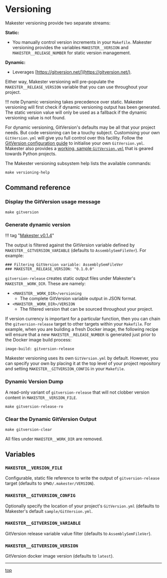 # Versioning

Makester versioning provide two separate streams:

**Static:**

- You manually control version increments in your `Makefile`. Makester versioning provides the variables `MAKESTER__VERSION` and `MAKESTER__RELEASE_NUMBER` for static version management.

**Dynamic:**

- Leverages [https://gitversion.net/](https://gitversion.net/).

Either way, Makester versioning will pre-populate the `MAKESTER__RELEASE_VERSION` variable that
you can use throughout your project.

!!! note
    Dynamic versioning takes precedence over static. Makester versioning will first check if dynamic
    versioning output has been generated. The static version value will only be used as a fallback
    if the dynamic versioning value is not found.

For dynamic versioning, GitVersion's defaults may be all that your project needs. But code versioning can be a touchy subject. Customising your own `GitVersion.yml` will give you full control over this facility. Follow the [GitVersion configuration guide](https://gitversion.net/docs/reference/configuration) to initialise your own `GitVersion.yml`. Makester also provides a [working, sample `GitVersion.yml`](https://github.com/loum/makester/blob/main/sample/GitVersion.yml) that is geared towards Python projects.

The Makester versioning subsystem help lists the available commands:

```
make versioning-help
```

## Command reference

### Display the GitVersion usage message

```
make gitversion
```

### Generate dynamic version

!!! tag "[Makester v0.1.4](https://github.com/loum/makester/releases/tag/0.1.4)"

The output is filtered against the GitVersion variable defined by `MAKESTER__GITVERSION_VARIABLE`
(defaults to `AssemblySemFileVer`). For example:

```
### Filtering GitVersion variable: AssemblySemFileVer
### MAKESTER__RELEASE_VERSION: "0.1.0.0"
```

`gitversion-release` creates static output files under Makester's `MAKESTER__WORK_DIR`. These are namely:

- `<MAKESTER__WORK_DIR>/versioning`
  - The complete GitVersion variable output in JSON format.
- `<MAKESTER__WORK_DIR>/VERSION`
  - The filtered version that can be sourced throughout your project.

If version currency is important for a particular function, then you can chain the `gitversion-release` target to other targets within your `Makefile`. For example, when you are building a fresh Docker image, the following recipe will ensure that a new `MAKESTER__RELEASE_NUMBER` is generated just prior to the Docker image build process:

```
image-build: gitversion-release
```

Makester versioning uses its own `GitVersion.yml` by default. However, you can specify your own by placing it at the top level of your project repository and setting `MAKESTER__GITVERSION_CONFIG` in your `Makefile`.

### Dynamic Version Dump

A read-only variant of `gitversion-release` that will not clobber version content in `MAKESTER__VERSION_FILE`.

```
make gitversion-release-ro
```

### Clear the Dynamic GitVersion Output

```
make gitversion-clear
```

All files under `MAKESTER__WORK_DIR` are removed.

## Variables

### `MAKESTER__VERSION_FILE`

Configurable, static file reference to write the output of `gitversion-release` target (defaults to `$PWD/.makester/VERSION`).

### `MAKESTER__GITVERSION_CONFIG`

Optionally specify the location of your project's `GitVersion.yml` (defaults to Makester's default `sample/GitVersion.yml`.

### `MAKESTER__GITVERSION_VARIABLE`

GitVersion release variable value filter (defaults to `AssemblySemFileVer`).

### `MAKESTER__GITVERSION_VERSION`

GitVersion docker image version (defaults to `latest`).

______________________________________________________________________

[top](#versioning)
